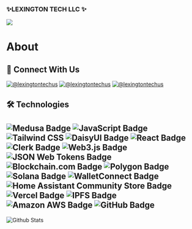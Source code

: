 <!--
**lexingtontechus/lexingtontechus** is a ✨ _special_ ✨ repository because its `README.md` (this file) appears on your GitHub profile.

Here are some ideas to get you started:

- 🔭 I’m currently working on ...
- 🌱 I’m currently learning ...
- 👯 I’m looking to collaborate on ...
- 🤔 I’m looking for help with ...
- 💬 Ask me about ...
- 📫 How to reach me: ...
- 😄 Pronouns: ...
- ⚡ Fun fact: ...
-->

### ✨LEXINGTON TECH LLC ✨
![](https://storage.fleek-internal.com/a2d41cff-44ad-49e9-a80a-2d1aafc21231-bucket/logo_lxt_dark.png)

# About

## 🔗 Connect With Us
[![@lexingtontechus](https://img.shields.io/badge/@lexingtontechus-000?style=for-the-badge&logo=ko-fi&logoColor=white)](https://lexingtontech.us/)
[![@lexingtontechus](https://img.shields.io/badge/@lexingtontechus-0A66C2?style=for-the-badge&logo=linkedin&logoColor=white)](https://linkedin.com/company/lexingtontech)
[![@lexingtontechus](https://img.shields.io/badge/@lexingtontechus-1DA1F2?style=for-the-badge&logo=twitter&logoColor=white)](https://twitter.com/lexingtontechus)

## 🛠 Technologies

![Medusa Badge](https://img.shields.io/badge/Medusa-000?logo=medusa&logoColor=fff&style=flat)
![JavaScript Badge](https://img.shields.io/badge/JavaScript-F7DF1E?logo=javascript&logoColor=000&style=flat)
![Tailwind CSS](https://img.shields.io/badge/Tailwind%20CSS-06B6D4?logo=tailwindcss&logoColor=fff&style=flat)
![DaisyUI Badge](https://img.shields.io/badge/DaisyUI-5A0EF8?logo=daisyui&logoColor=fff&style=flat)
![React Badge](https://img.shields.io/badge/React-61DAFB?logo=react&logoColor=000&style=flat)
![Clerk Badge](https://img.shields.io/badge/Clerk-6C47FF?logo=clerk&logoColor=fff&style=flat)
![Web3.js Badge](https://img.shields.io/badge/Web3.js-F16822?logo=web3dotjs&logoColor=fff&style=flat)
![JSON Web Tokens Badge](https://img.shields.io/badge/JSON%20Web%20Tokens-000?logo=jsonwebtokens&logoColor=fff&style=flat)
![Blockchain.com Badge](https://img.shields.io/badge/Blockchain.com-121D33?logo=blockchaindotcom&logoColor=fff&style=flat)
![Polygon Badge](https://img.shields.io/badge/Polygon-7B3FE4?logo=polygon&logoColor=fff&style=flat)
![Solana Badge](https://img.shields.io/badge/Solana-9945FF?logo=solana&logoColor=fff&style=flat)
![WalletConnect Badge](https://img.shields.io/badge/WalletConnect-3B99FC?logo=walletconnect&logoColor=fff&style=flat)
![Home Assistant Community Store Badge](https://img.shields.io/badge/Home%20Assistant%20Community%20Store-41BDF5?logo=homeassistantcommunitystore&logoColor=fff&style=flat)
![Vercel Badge](https://img.shields.io/badge/Vercel-000?logo=vercel&logoColor=fff&style=flat)
![IPFS Badge](https://img.shields.io/badge/IPFS-65C2CB?logo=ipfs&logoColor=fff&style=flat)
![Amazon AWS Badge](https://img.shields.io/badge/Amazon%20AWS-232F3E?logo=amazonaws&logoColor=fff&style=flat)
![GitHub Badge](https://img.shields.io/badge/GitHub-181717?logo=github&logoColor=fff&style=flat)
---

<img align="left" alt="Github Stats" src="https://github-readme-stats.vercel.app/api?username=lexingtontechus&show_icons=true&hide_border=true&theme=dracula" />  


